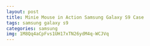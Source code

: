 ```yaml
---
layout: post
title: Minie Mouse in Action Samsung Galaxy S9 Case
tags: samsung galaxy s9
categories: samsung
img: 1M8Qq4aCpFvs1UH17xTN26ydM4q-WCJVq
---
```

